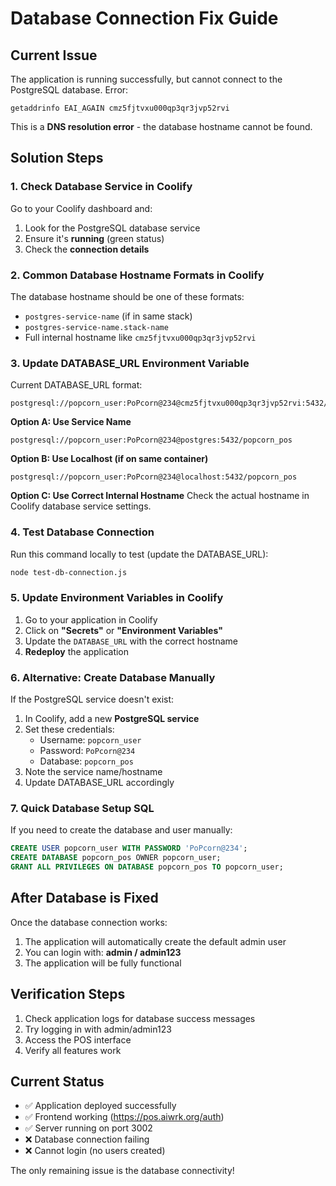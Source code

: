 # Database Connection Fix Guide

## Current Issue
The application is running successfully, but cannot connect to the PostgreSQL database. Error:
```
getaddrinfo EAI_AGAIN cmz5fjtvxu000qp3qr3jvp52rvi
```

This is a **DNS resolution error** - the database hostname cannot be found.

## Solution Steps

### 1. Check Database Service in Coolify

Go to your Coolify dashboard and:
1. Look for the PostgreSQL database service
2. Ensure it's **running** (green status)
3. Check the **connection details**

### 2. Common Database Hostname Formats in Coolify

The database hostname should be one of these formats:
- `postgres-service-name` (if in same stack)
- `postgres-service-name.stack-name` 
- Full internal hostname like `cmz5fjtvxu000qp3qr3jvp52rvi`

### 3. Update DATABASE_URL Environment Variable

Current DATABASE_URL format:
```
postgresql://popcorn_user:PoPcorn@234@cmz5fjtvxu000qp3qr3jvp52rvi:5432/popcorn_pos
```

**Option A: Use Service Name**
```
postgresql://popcorn_user:PoPcorn@234@postgres:5432/popcorn_pos
```

**Option B: Use Localhost (if on same container)**
```
postgresql://popcorn_user:PoPcorn@234@localhost:5432/popcorn_pos
```

**Option C: Use Correct Internal Hostname**
Check the actual hostname in Coolify database service settings.

### 4. Test Database Connection

Run this command locally to test (update the DATABASE_URL):
```bash
node test-db-connection.js
```

### 5. Update Environment Variables in Coolify

1. Go to your application in Coolify
2. Click on **"Secrets"** or **"Environment Variables"**
3. Update the `DATABASE_URL` with the correct hostname
4. **Redeploy** the application

### 6. Alternative: Create Database Manually

If the PostgreSQL service doesn't exist:

1. In Coolify, add a new **PostgreSQL service**
2. Set these credentials:
   - Username: `popcorn_user`
   - Password: `PoPcorn@234`
   - Database: `popcorn_pos`
3. Note the service name/hostname
4. Update DATABASE_URL accordingly

### 7. Quick Database Setup SQL

If you need to create the database and user manually:

```sql
CREATE USER popcorn_user WITH PASSWORD 'PoPcorn@234';
CREATE DATABASE popcorn_pos OWNER popcorn_user;
GRANT ALL PRIVILEGES ON DATABASE popcorn_pos TO popcorn_user;
```

## After Database is Fixed

Once the database connection works:

1. The application will automatically create the default admin user
2. You can login with: **admin / admin123**
3. The application will be fully functional

## Verification Steps

1. Check application logs for database success messages
2. Try logging in with admin/admin123
3. Access the POS interface
4. Verify all features work

## Current Status
- ✅ Application deployed successfully
- ✅ Frontend working (https://pos.aiwrk.org/auth)
- ✅ Server running on port 3002
- ❌ Database connection failing
- ❌ Cannot login (no users created)

The only remaining issue is the database connectivity!
